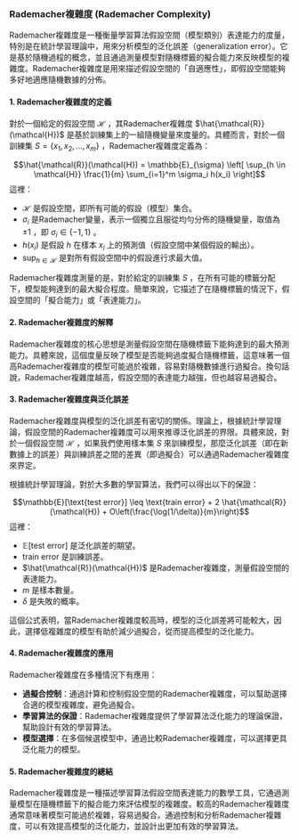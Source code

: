 ### Rademacher複雜度 (Rademacher Complexity)

Rademacher複雜度是一種衡量學習算法假設空間（模型類別）表達能力的度量，特別是在統計學習理論中，用來分析模型的泛化誤差（generalization error）。它是基於隨機過程的概念，並且通過測量模型對隨機標籤的擬合能力來反映模型的複雜度。Rademacher複雜度是用來描述假設空間的「自適應性」，即假設空間能夠多好地適應隨機數據的分佈。

#### 1. **Rademacher複雜度的定義**

對於一個給定的假設空間  $\mathcal{H}$ ，其Rademacher複雜度  $\hat{\mathcal{R}}(\mathcal{H})$  是基於訓練集上的一組隨機變量來度量的。具體而言，對於一個訓練集  $S = \{x_1, x_2, \dots, x_m\}$ ，Rademacher複雜度定義為：

$$\hat{\mathcal{R}}(\mathcal{H}) = \mathbb{E}_{\sigma} \left[ \sup_{h \in \mathcal{H}} \frac{1}{m} \sum_{i=1}^m \sigma_i h(x_i) \right]$$
這裡：
-  $\mathcal{H}$  是假設空間，即所有可能的假設（模型）集合。
-  $\sigma_i$  是Rademacher變量，表示一個獨立且服從均勻分佈的隨機變量，取值為  $\pm 1$ ，即  $\sigma_i \in \{-1, 1\}$ 。
-  $h(x_i)$  是假設  $h$  在樣本  $x_i$  上的預測值（假設空間中某個假設的輸出）。
-  $\sup_{h \in \mathcal{H}}$  是對所有假設空間中的假設進行求最大值。

Rademacher複雜度測量的是，對於給定的訓練集  $S$ ，在所有可能的標籤分配下，模型能夠達到的最大擬合程度。簡單來說，它描述了在隨機標籤的情況下，假設空間的「擬合能力」或「表達能力」。

#### 2. **Rademacher複雜度的解釋**

Rademacher複雜度的核心思想是測量假設空間在隨機標籤下能夠達到的最大預測能力。具體來說，這個度量反映了模型是否能夠過度擬合隨機標籤，這意味著一個高Rademacher複雜度的模型可能過於複雜，容易對隨機數據進行過擬合。換句話說，Rademacher複雜度越高，假設空間的表達能力越強，但也越容易過擬合。

#### 3. **Rademacher複雜度與泛化誤差**

Rademacher複雜度與模型的泛化誤差有密切的關係。理論上，根據統計學習理論，假設空間的Rademacher複雜度可以用來推導泛化誤差的界限。具體來說，對於一個假設空間  $\mathcal{H}$ ，如果我們使用樣本集  $S$  來訓練模型，那麼泛化誤差（即在新數據上的誤差）與訓練誤差之間的差異（即過擬合）可以通過Rademacher複雜度來界定。

根據統計學習理論，對於大多數的學習算法，我們可以得出以下的保證：

$$\mathbb{E}[\text{test error}] \leq \text{train error} + 2 \hat{\mathcal{R}}(\mathcal{H}) + O\left(\frac{\log(1/\delta)}{m}\right)$$
這裡：
-  $\mathbb{E}[\text{test error}]$  是泛化誤差的期望。
-  $\text{train error}$  是訓練誤差。
-  $\hat{\mathcal{R}}(\mathcal{H})$  是Rademacher複雜度，測量假設空間的表達能力。
-  $m$  是樣本數量。
-  $\delta$  是失敗的概率。

這個公式表明，當Rademacher複雜度較高時，模型的泛化誤差將可能較大，因此，選擇低複雜度的模型有助於減少過擬合，從而提高模型的泛化能力。

#### 4. **Rademacher複雜度的應用**

Rademacher複雜度在多種情況下有應用：
- **過擬合控制**：通過計算和控制假設空間的Rademacher複雜度，可以幫助選擇合適的模型複雜度，避免過擬合。
- **學習算法的保證**：Rademacher複雜度提供了學習算法泛化能力的理論保證，幫助設計有效的學習算法。
- **模型選擇**：在多個候選模型中，通過比較Rademacher複雜度，可以選擇更具泛化能力的模型。

#### 5. **Rademacher複雜度的總結**

Rademacher複雜度是一種描述學習算法假設空間表達能力的數學工具，它通過測量模型在隨機標籤下的擬合能力來評估模型的複雜度。較高的Rademacher複雜度通常意味著模型可能過於複雜，容易過擬合。通過控制和分析Rademacher複雜度，可以有效提高模型的泛化能力，並設計出更加有效的學習算法。